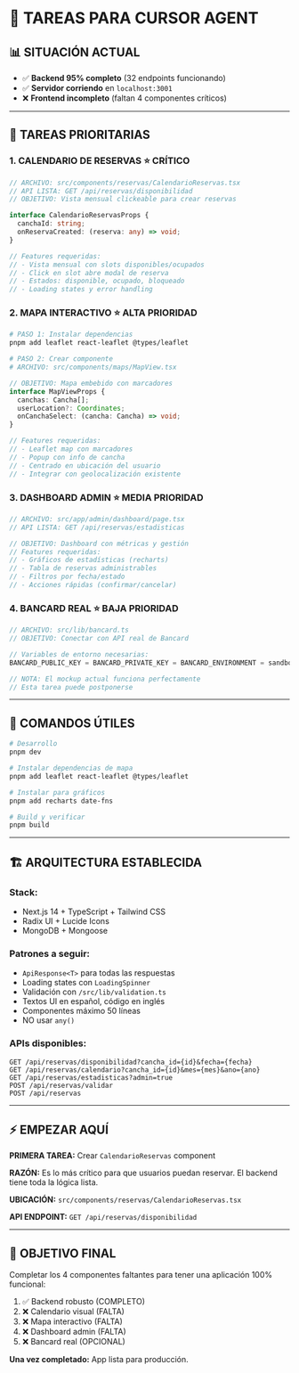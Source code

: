 # 🚀 TAREAS PARA CURSOR AGENT

## 📊 **SITUACIÓN ACTUAL**

- ✅ **Backend 95% completo** (32 endpoints funcionando)
- ✅ **Servidor corriendo** en `localhost:3001`
- ❌ **Frontend incompleto** (faltan 4 componentes críticos)

---

## 🎯 **TAREAS PRIORITARIAS**

### **1. CALENDARIO DE RESERVAS** ⭐ **CRÍTICO**

```typescript
// ARCHIVO: src/components/reservas/CalendarioReservas.tsx
// API LISTA: GET /api/reservas/disponibilidad
// OBJETIVO: Vista mensual clickeable para crear reservas

interface CalendarioReservasProps {
  canchaId: string;
  onReservaCreated: (reserva: any) => void;
}

// Features requeridas:
// - Vista mensual con slots disponibles/ocupados
// - Click en slot abre modal de reserva
// - Estados: disponible, ocupado, bloqueado
// - Loading states y error handling
```

### **2. MAPA INTERACTIVO** ⭐ **ALTA PRIORIDAD**

```bash
# PASO 1: Instalar dependencias
pnpm add leaflet react-leaflet @types/leaflet

# PASO 2: Crear componente
# ARCHIVO: src/components/maps/MapView.tsx
```

```typescript
// OBJETIVO: Mapa embebido con marcadores
interface MapViewProps {
  canchas: Cancha[];
  userLocation?: Coordinates;
  onCanchaSelect: (cancha: Cancha) => void;
}

// Features requeridas:
// - Leaflet map con marcadores
// - Popup con info de cancha
// - Centrado en ubicación del usuario
// - Integrar con geolocalización existente
```

### **3. DASHBOARD ADMIN** ⭐ **MEDIA PRIORIDAD**

```typescript
// ARCHIVO: src/app/admin/dashboard/page.tsx
// API LISTA: GET /api/reservas/estadisticas

// OBJETIVO: Dashboard con métricas y gestión
// Features requeridas:
// - Gráficos de estadísticas (recharts)
// - Tabla de reservas administrables
// - Filtros por fecha/estado
// - Acciones rápidas (confirmar/cancelar)
```

### **4. BANCARD REAL** ⭐ **BAJA PRIORIDAD**

```typescript
// ARCHIVO: src/lib/bancard.ts
// OBJETIVO: Conectar con API real de Bancard

// Variables de entorno necesarias:
BANCARD_PUBLIC_KEY = BANCARD_PRIVATE_KEY = BANCARD_ENVIRONMENT = sandbox;

// NOTA: El mockup actual funciona perfectamente
// Esta tarea puede postponerse
```

---

## 🔧 **COMANDOS ÚTILES**

```bash
# Desarrollo
pnpm dev

# Instalar dependencias de mapa
pnpm add leaflet react-leaflet @types/leaflet

# Instalar para gráficos
pnpm add recharts date-fns

# Build y verificar
pnpm build
```

---

## 🏗️ **ARQUITECTURA ESTABLECIDA**

### **Stack:**

- Next.js 14 + TypeScript + Tailwind CSS
- Radix UI + Lucide Icons
- MongoDB + Mongoose

### **Patrones a seguir:**

- `ApiResponse<T>` para todas las respuestas
- Loading states con `LoadingSpinner`
- Validación con `/src/lib/validation.ts`
- Textos UI en español, código en inglés
- Componentes máximo 50 líneas
- NO usar `any()`

### **APIs disponibles:**

```
GET /api/reservas/disponibilidad?cancha_id={id}&fecha={fecha}
GET /api/reservas/calendario?cancha_id={id}&mes={mes}&ano={ano}
GET /api/reservas/estadisticas?admin=true
POST /api/reservas/validar
POST /api/reservas
```

---

## ⚡ **EMPEZAR AQUÍ**

**PRIMERA TAREA:** Crear `CalendarioReservas` component

**RAZÓN:** Es lo más crítico para que usuarios puedan reservar. El backend tiene toda la lógica lista.

**UBICACIÓN:** `src/components/reservas/CalendarioReservas.tsx`

**API ENDPOINT:** `GET /api/reservas/disponibilidad`

---

## 🎯 **OBJETIVO FINAL**

Completar los 4 componentes faltantes para tener una aplicación 100% funcional:

1. ✅ Backend robusto (COMPLETO)
2. ❌ Calendario visual (FALTA)
3. ❌ Mapa interactivo (FALTA)
4. ❌ Dashboard admin (FALTA)
5. ❌ Bancard real (OPCIONAL)

**Una vez completado:** App lista para producción.

